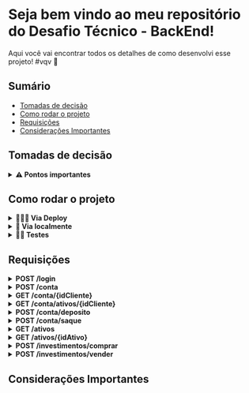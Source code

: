 # Seja bem vindo ao meu repositório do Desafio Técnico - BackEnd!

Aqui você vai encontrar todos os detalhes de como desenvolvi esse projeto! #vqv 🚀

## Sumário

- [Tomadas de decisão](#tomadas-de-decisão)
- [Como rodar o projeto](#como-rodar-o-projeto)
- [Requisições](#requisições)
- [Considerações Importantes](#considerações-importantes)

## Tomadas de decisão
<details>
<summary><strong>⚠️ Pontos importantes</strong></summary><br />

blblabla blblabla blblabla blblabla blblabla

 <br />
</details>


## Como rodar o projeto

<details>
<summary><strong>👨🏽‍💻 Via Deploy</strong></summary><br />

blblabla blblabla blblabla blblabla blblabla

 <br />
</details>

<details>
<summary><strong>👩‍ Via localmente</strong></summary><br />

blblabla blblabla blblabla blblabla blblabla

 <br />
 </details>
 
<details>
<summary><strong>👩‍🔧 Testes</strong></summary><br />

blblabla blblabla blblabla blblabla blblabla

 <br />
 </details>
 
 ## Requisições

<details>
<summary><strong>POST /login</strong></summary><br />

- O endpoint é acessível através do URL `/login`;
- Esse endpoint da acesso ao cliente a aplicação;
- O corpo da requisição deve seguir o formato abaixo:
```json
{
   "email": "lazarokabib94@gmail.com",
   "senha": "lazaro1234"
}
```

- Se o cliente fazer login com sucesso, o resultado retornado é parecido conforme exibido abaixo, com um status http `200`:
```json
{
    "token": "eyJhbGciOiJIUzI1NiIsInR5cCI6IkpXVCJ9.eyJlbWFpbCI6ImxhemFyb2thYmliOTRAZ21haWwuY29tIwiaWF0IjoxNjU4NjcyODM2LCJleHAiOjE2NTg2NzQ2MzZ9.f602FPyIoKZSLEh7sCtLuFCus-ERFiGEM2tCRbxg9T"
}
```

  **[Validações]**
  - Os campos email ou senha não podem estar vazios.  
  - Se o cliente tem cadastro.
  
 ---

 <br />
</details>

<details>
<summary><strong>POST /conta</strong></summary><br />

- O endpoint é acessível através do URL `/conta`;
- Esse endpoint insere novo cliente na tabela clientes;
- O corpo da requisição deve seguir o formato abaixo:
```json
{
    "nome": "Josenilda Agnaldo",
    "email": "josenilda123@gmail.com",
    "senha": "josenilda1234"
}
  ```
  
  - Se o cliente criar a conta com sucesso, o resultado retornado é conforme exibido abaixo, com um status http `201`:
  ```json
{
    "id": 94,
    "nome": "Josenilda Agnaldo",
    "email": "josenilda123@gmail.com"
}
  ```
  
  **[Validações]**
  - O campo nome precisa ter mais de 7 caracteres.
  - O campo senha precisa ter mais de 5 caracteres.
  - O campo email precisa ser um email válido.
  - Verifica se o cliente já possui cadastro.  
  
  ---

 <br />
</details>

<details>
<summary><strong>GET /conta/{idCliente}</strong></summary><br />

- O endpoint é acessível através do URL `/conta/:idCliente`;
- Esse endpoint me traz id, nome e saldo do cliente;
- O resultado é conforme exibido abaixo:
```json
{
    "id": 4,
    "nome": "Lázaro Kabib",
    "saldo": "215992.00"
}
```

 **[Validações]**
  - Se o idCliente informado existe um cliente com o mesmo id.
  
  ---

 <br />
</details>

<details>
<summary><strong>GET /conta/ativos/{idCliente}</strong></summary><br />

- O endpoint é acessível através do URL `/conta/ativos/:idCliente`;
- Esse endpoint mostra carteira de ativos do cliente;
- O resultado é conforme exibido abaixo:
```json
[
    {
        "idCliente": 4,
        "idAtivo": 4,
        "quantidade": 40,
        "valor": "350.20"
    },
    {
        "idCliente": 4,
        "idAtivo": 14,
        "quantidade": 20,
        "valor": "500.00"
    }
]
```

 **[Validações]**
  - Se o idCliente informado existe um cliente com o mesmo id.
  - Verifica se o cliente possui ativos comprados.
  
  ---

 <br />
</details>

<details>
<summary><strong>POST /conta/deposito</strong></summary><br />

- O endpoint é acessível através do URL `/conta/deposito`;
- Esse endpoint insere nova transação do tipo depósito na tabela transacoesConta e atualiza o saldo do cliente;
- O corpo da requisição deve seguir o formato abaixo:
```json
{
    "idCliente": 4,
    "valor": 10000
}
  ```
  
  - Se o cliente fizer o depósito com sucesso, o resultado retornado é conforme exibido abaixo, com um status http `200`:
  ```json
{
    "idCliente": 4,
    "tipo": "deposito",
    "valor": 1000
}
  ```
  
  **[Validações]**
  - Se o token de autenticação existe.
  - Se o token de autenticação expirou ou é inválido.
  - Se o cliente que fez o login é o mesmo que está realizando o depósito.
  - Se o idCliente do req.body não está vazio ou é maior que 0.
  - Se o idCliente do req.body é um número.
  - Se existe um cliente com o mesmo idCliente passado no req.body.
  - Se o valor do req.body é maior que 0.
  - Se o valor do req.body é um número.
  
  ---

 <br />
</details>

<details>
<summary><strong>POST /conta/saque</strong></summary><br />

- O endpoint é acessível através do URL `/conta/saque`;
- Esse endpoint insere nova transação do tipo saque na tabela transacoesConta e atualiza o saldo do cliente;
- O corpo da requisição deve seguir o formato abaixo:
```json
{
    "idCliente": 4,
    "valor": 10000
}
  ```
  
  - Se o cliente fizer o saque com sucesso, o resultado retornado é conforme exibido abaixo, com um status http `200`:
  ```json
{
    "idCliente": 4,
    "tipo": "saque",
    "valor": 1000
}
  ```
  
  **[Validações]**
  - Se o token de autenticação existe.
  - Se o token de autenticação expirou ou é inválido.
  - Se o cliente que fez o login é o mesmo que está realizando o saque.
  - Se o idCliente do req.body não está vazio ou é maior que 0.
  - Se o idCliente do req.body é um número.
  - Se existe um cliente com o mesmo idCliente passado no req.body.
  - Se o valor do req.body é maior que 0.
  - Se o valor do req.body é um número.
  - Se o valor do saque é menor que o saldo do cliente.
  
  ---

 <br />
</details>

<details>
<summary><strong>GET /ativos</strong></summary><br />

blblabla blblabla blblabla blblabla blblabla

 <br />
</details>

<details>
<summary><strong>GET /ativos/{idAtivo}</strong></summary><br />

blblabla blblabla blblabla blblabla blblabla

 <br />
</details>

<details>
<summary><strong>POST /investimentos/comprar</strong></summary><br />

blblabla blblabla blblabla blblabla blblabla

 <br />
</details>

<details>
<summary><strong>POST /investimentos/vender</strong></summary><br />

blblabla blblabla blblabla blblabla blblabla

 <br />
</details>

## Considerações Importantes
